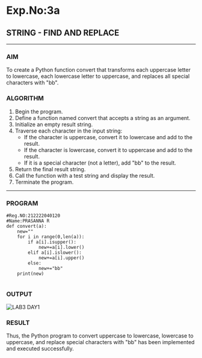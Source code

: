 # Exp.No:3a
## STRING - FIND AND REPLACE

---

### AIM  
To create a Python function convert that transforms each uppercase letter to lowercase, each lowercase letter to uppercase, and replaces all special characters with "bb".


### ALGORITHM

1. Begin the program.  
2. Define a function named convert that accepts a string as an argument.  
3. Initialize an empty result string.
4. Traverse each character in the input string:
    - If the character is uppercase, convert it to lowercase and add to the result.
    - If the character is lowercase, convert it to uppercase and add to the result.
    - If it is a special character (not a letter), add "bb" to the result.
5. Return the final result string.
6. Call the function with a test string and display the result.
7. Terminate the program.

---

### PROGRAM

```
#Reg.NO:212222040120
#Name:PRASANNA R
def convert(a):
    new=""
    for i in range(0,len(a)):
        if a[i].isupper():
            new+=a[i].lower()
        elif a[i].islower():
            new+=a[i].upper()
        else:
            new+="bb"
    print(new)
            
```

### OUTPUT

![LAB3 DAY1](https://github.com/user-attachments/assets/616a8943-2aa4-43e7-bcc0-f33762adec66)


### RESULT
Thus, the Python program to convert uppercase to lowercase, lowercase to uppercase, and replace special characters with "bb" has been implemented and executed successfully.
